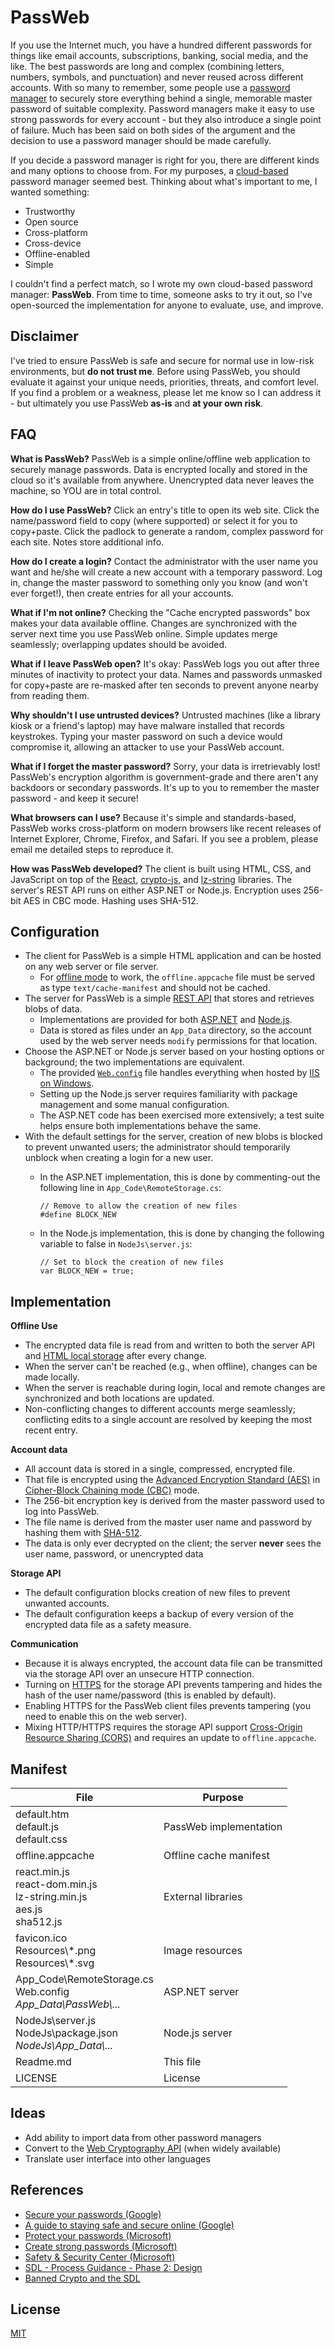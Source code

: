 # PassWeb

If you use the Internet much, you have a hundred different passwords for things like email accounts, subscriptions, banking, social media, and the like.
The best passwords are long and complex (combining letters, numbers, symbols, and punctuation) and never reused across different accounts.
With so many to remember, some people use a [password manager](http://en.wikipedia.org/wiki/Password_manager) to securely store everything behind a single, memorable master password of suitable complexity.
Password managers make it easy to use strong passwords for every account - but they also introduce a single point of failure.
Much has been said on both sides of the argument and the decision to use a password manager should be made carefully.

If you decide a password manager is right for you, there are different kinds and many options to choose from.
For my purposes, a [cloud-based](http://en.wikipedia.org/wiki/Password_manager#Advantages) password manager seemed best.
Thinking about what's important to me, I wanted something:

* Trustworthy
* Open source
* Cross-platform
* Cross-device
* Offline-enabled
* Simple

I couldn't find a perfect match, so I wrote my own cloud-based password manager: **PassWeb**.
From time to time, someone asks to try it out, so I've open-sourced the implementation for anyone to evaluate, use, and improve.


## Disclaimer

I've tried to ensure PassWeb is safe and secure for normal use in low-risk environments, but **do not trust me**.
Before using PassWeb, you should evaluate it against your unique needs, priorities, threats, and comfort level.
If you find a problem or a weakness, please let me know so I can address it - but ultimately you use PassWeb **as-is** and **at your own risk**.


## FAQ

**What is PassWeb?**
PassWeb is a simple online/offline web application to securely manage passwords. Data is encrypted locally and stored in the cloud so it's available from anywhere. Unencrypted data never leaves the machine, so YOU are in total control.

**How do I use PassWeb?**
Click an entry's title to open its web site. Click the name/password field to copy (where supported) or select it for you to copy+paste. Click the padlock to generate a random, complex password for each site. Notes store additional info.

**How do I create a login?**
Contact the administrator with the user name you want and he/she will create a new account with a temporary password. Log in, change the master password to something only you know (and won't ever forget!), then create entries for all your accounts.

**What if I'm not online?**
Checking the "Cache encrypted passwords" box makes your data available offline. Changes are synchronized with the server next time you use PassWeb online. Simple updates merge seamlessly; overlapping updates should be avoided.

**What if I leave PassWeb open?**
It's okay: PassWeb logs you out after three minutes of inactivity to protect your data. Names and passwords unmasked for copy+paste are re-masked after ten seconds to prevent anyone nearby from reading them.

**Why shouldn't I use untrusted devices?**
Untrusted machines (like a library kiosk or a friend's laptop) may have malware installed that records keystrokes. Typing your master password on such a device would compromise it, allowing an attacker to use your PassWeb account.

**What if I forget the master password?**
Sorry, your data is irretrievably lost! PassWeb's encryption algorithm is government-grade and there aren't any backdoors or secondary passwords. It's up to you to remember the master password - and keep it secure!

**What browsers can I use?**
Because it's simple and standards-based, PassWeb works cross-platform on modern browsers like recent releases of Internet Explorer, Chrome, Firefox, and Safari. If you see a problem, please email me detailed steps to reproduce it.

**How was PassWeb developed?**
The client is built using HTML, CSS, and JavaScript on top of the [React](https://facebook.github.io/react/), [crypto-js](https://code.google.com/archive/p/crypto-js/), and [lz-string](http://pieroxy.net/blog/pages/lz-string/index.html) libraries. The server's REST API runs on either ASP.NET or Node.js. Encryption uses 256-bit AES in CBC mode. Hashing uses SHA-512.


## Configuration

* The client for PassWeb is a simple HTML application and can be hosted on any web server or file server.
  * For [offline mode](http://en.wikipedia.org/wiki/Cache_manifest_in_HTML5) to work, the `offline.appcache` file must be served as type `text/cache-manifest` and should not be cached.
* The server for PassWeb is a simple [REST API](http://en.wikipedia.org/wiki/Representational_state_transfer) that stores and retrieves blobs of data.
  * Implementations are provided for both [ASP.NET](http://www.asp.net/) and [Node.js](http://nodejs.org/).
  * Data is stored as files under an `App_Data` directory, so the account used by the web server needs `modify` permissions for that location.
* Choose the ASP.NET or Node.js server based on your hosting options or background; the two implementations are equivalent.
  * The provided [`Web.config`](Web.config) file handles everything when hosted by [IIS on Windows](http://en.wikipedia.org/wiki/Internet_Information_Services).
  * Setting up the Node.js server requires familiarity with package management and some manual configuration.
  * The ASP.NET code has been exercised more extensively; a test suite helps ensure both implementations behave the same.
* With the default settings for the server, creation of new blobs is blocked to prevent unwanted users; the administrator should temporarily unblock when creating a login for a new user.
  * In the ASP.NET implementation, this is done by commenting-out the following line in `App_Code\RemoteStorage.cs`:

    ```
    // Remove to allow the creation of new files
    #define BLOCK_NEW
    ```

  * In the Node.js implementation, this is done by changing the following variable to false in `NodeJs\server.js`:

    ```
    // Set to block the creation of new files
    var BLOCK_NEW = true;
    ```


## Implementation

**Offline Use**
* The encrypted data file is read from and written to both the server API and [HTML local storage](http://en.wikipedia.org/wiki/Web_storage) after every change.
* When the server can't be reached (e.g., when offline), changes can be made locally.
* When the server is reachable during login, local and remote changes are synchronized and both locations are updated.
* Non-conflicting changes to different accounts merge seamlessly; conflicting edits to a single account are resolved by keeping the most recent entry.

**Account data**
* All account data is stored in a single, compressed, encrypted file.
* That file is encrypted using the [Advanced Encryption Standard (AES)](http://en.wikipedia.org/wiki/Advanced_Encryption_Standard) in [Cipher-Block Chaining mode (CBC)](http://en.wikipedia.org/wiki/Block_cipher_mode_of_operation) mode.
* The 256-bit encryption key is derived from the master password used to log into PassWeb.
* The file name is derived from the master user name and password by hashing them with [SHA-512](http://en.wikipedia.org/wiki/Secure_Hash_Algorithm).
* The data is only ever decrypted on the client; the server **never** sees the user name, password, or unencrypted data

**Storage API**
* The default configuration blocks creation of new files to prevent unwanted accounts.
* The default configuration keeps a backup of every version of the encrypted data file as a safety measure.

**Communication**
* Because it is always encrypted, the account data file can be transmitted via the storage API over an unsecure HTTP connection.
* Turning on [HTTPS](http://en.wikipedia.org/wiki/Https) for the storage API prevents tampering and hides the hash of the user name/password (this is enabled by default).
* Enabling HTTPS for the PassWeb client files prevents tampering (you need to enable this on the web server).
* Mixing HTTP/HTTPS requires the storage API support [Cross-Origin Resource Sharing (CORS)](http://en.wikipedia.org/wiki/Cross-origin_resource_sharing) and requires an update to `offline.appcache`.


## Manifest

File | Purpose
-----|--------
default.htm <br/> default.js <br/> default.css | PassWeb implementation
offline.appcache | Offline cache manifest
react.min.js <br/> react-dom.min.js <br/> lz-string.min.js <br/> aes.js <br/> sha512.js <br/> | External libraries
favicon.ico <br/> Resources\\\*.png <br/> Resources\\\*.svg <br/> | Image resources
App_Code\RemoteStorage.cs <br/> Web.config <br/> *App_Data\\PassWeb\\...* | ASP.NET server
NodeJs\\server.js <br/> NodeJs\\package.json <br/> *NodeJs\\App_Data\\...* | Node.js server
Readme.md | This file
LICENSE | License


## Ideas

* Add ability to import data from other password managers
* Convert to the [Web Cryptography API](http://www.w3.org/TR/WebCryptoAPI/) (when widely available)
* Translate user interface into other languages


## References

* [Secure your passwords (Google)](https://www.google.com/intl/en_US/goodtoknow/online-safety/passwords/)
* [A guide to staying safe and secure online (Google)](https://www.google.com/intl/en_US/goodtoknow/)
* [Protect your passwords (Microsoft)](http://www.microsoft.com/security/pc-security/protect-passwords.aspx)
* [Create strong passwords (Microsoft)](https://www.microsoft.com/security/pc-security/password-checker.aspx)
* [Safety & Security Center (Microsoft)](http://www.microsoft.com/security/default.aspx)
* [SDL - Process Guidance - Phase 2: Design](http://msdn.microsoft.com/en-us/library/windows/desktop/cc307414.aspx)
* [Banned Crypto and the SDL](http://blogs.msdn.com/b/sdl/archive/2009/07/16/banned-crypto-and-the-sdl.aspx)


## License

[MIT](LICENSE)

